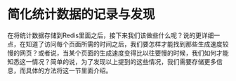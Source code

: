 # 简化统计数据的记录与发现

在将统计数据存储到Redis里面之后，接下来我们该做些什么呢？说的更详细一点，在知道了访问每个页面所需的时间之后，我们要怎样才能找到那些生成速度较慢的网页？或者说，当某个页面的生成速度变得比以往要慢的时候，我们如何才能知悉这一情况？简单的说，为了发现以上提到的这些情况，我们需要存储更多信息，而具体的方法将这一节里面介绍。



